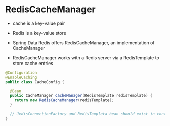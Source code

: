 # RedisCacheManager

- cache is a key-value pair
- Redis is a key-value store

- Spring Data Redis offers RedisCacheManager, an implementation of CacheManager

- RedisCacheManager works with a Redis server via a RedisTemplate to store cache entries

```java
@Configuration
@EnableCaching
public class CacheConfig {

  @Bean
  public CacheManager cacheManager(RedisTemplate redisTemplate) {
    return new RedisCacheManager(redisTemplate);
  }

  // JedisConnectionFactory and RedisTempleta bean should exist in context
}
```
